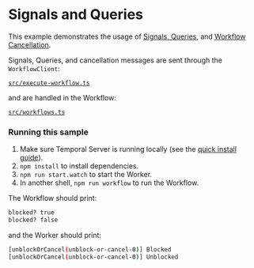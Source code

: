 # Signals and Queries

This example demonstrates the usage of [Signals, Queries](https://docs.temporal.io/docs/typescript/workflows#signals-and-queries), and [Workflow Cancellation](https://docs.temporal.io/docs/typescript/cancellation-scopes).

Signals, Queries, and cancellation messages are sent through the `WorkflowClient`:

[`src/execute-workflow.ts`](./src/execute-workflow.ts)

and are handled in the Workflow:

[`src/workflows.ts`](./src/workflows.ts)

### Running this sample

1. Make sure Temporal Server is running locally (see the [quick install guide](https://docs.temporal.io/docs/server/quick-install/)).
1. `npm install` to install dependencies.
1. `npm run start.watch` to start the Worker.
1. In another shell, `npm run workflow` to run the Workflow.

The Workflow should print:

```bash
blocked? true
blocked? false
```

and the Worker should print:

```bash
[unblockOrCancel(unblock-or-cancel-0)] Blocked
[unblockOrCancel(unblock-or-cancel-0)] Unblocked
```
